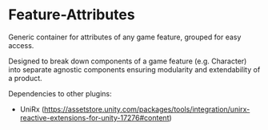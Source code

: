 # Feature-Attributes

Generic container for attributes of any game feature, grouped for easy access.

Designed to break down components of a game feature (e.g. Character) into separate agnostic components ensuring modularity and extendability of a product.

Dependencies to other plugins:
- UniRx (https://assetstore.unity.com/packages/tools/integration/unirx-reactive-extensions-for-unity-17276#content)
